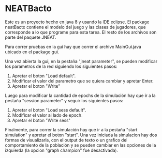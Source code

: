 # NEATBacto

Este es un proyecto hecho en java 8 y usando la IDE eclipse. El package neatBacto contiene el modelo del juego y las clases de jugadores, que corresponde a lo que programe para esta tarea. El resto de los archivos son parte del paquete JNEAT.

Para correr pruebas en la gui hay que correr el archivo MainGui.java ubicado en el package gui.

Una vez abierta la gui, en la pestaña "jneat parameter", se pueden modificar los parametros de la red siguiendo los siguientes pasos:
1) Apretar el boton "Load default".
2) Modificar el valor del parametro que se quiera cambiar y apretar Enter.
3) Apretar el boton "Write"

Luego para modificar la cantidad de epochs de la simulación hay que ir a la pestaña "session parameter" y seguir los siguientes pasos:
1) Apretar el boton "Load sess default".
2) Modificar el valor al lado de epoch.
3) Apretar el boton "Write sess"

Finalmente, para correr la simulación hay que ir a la pestaña "start simulation" y apretar el boton "start". Una vez iniciada la simulacion hay dos formas de visualizarla, con el output de texto o un grafico del comportamiento de la población y se pueden cambiar en las opciones de la izquierda (la opcion "graph champion" fue desactivada).

